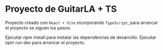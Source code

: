 # Proyecto de GuitarLA + TS

Proyecto creado con `React + Vite` incorporando `TypeScript`, para arrancar el proyecto se siguen los pasos:

Ejecutar npm install para instalar las dependencias de desarrollo.
Ejecutar npm run dev para arrancar el proyecto.